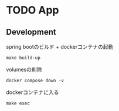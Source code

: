 # TODO App

## Development
spring bootのビルド + dockerコンテナの起動
``` shell
make build-up
```
volumesの削除
``` shell
docker compose down -v
```

dockerコンテナに入る
```shell
make exec
```
